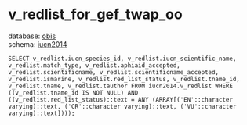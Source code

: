 # v_redlist_for_gef_twap_oo
database: [obis](../)  
schema: [iucn2014](iucn2014)  

    SELECT v_redlist.iucn_species_id, v_redlist.iucn_scientific_name, v_redlist.match_type, v_redlist.aphiaid_accepted, v_redlist.scientificname, v_redlist.scientificname_accepted, v_redlist.ismarine, v_redlist.red_list_status, v_redlist.tname_id, v_redlist.tname, v_redlist.tauthor FROM iucn2014.v_redlist WHERE ((v_redlist.tname_id IS NOT NULL) AND ((v_redlist.red_list_status)::text = ANY (ARRAY[('EN'::character varying)::text, ('CR'::character varying)::text, ('VU'::character varying)::text])));